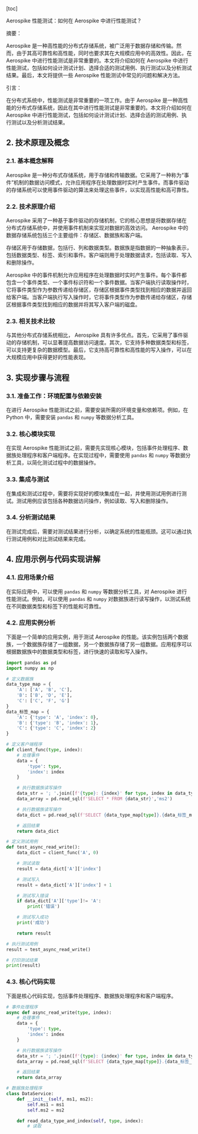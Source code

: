 
[toc]                    
                
                
Aerospike 性能测试：如何在 Aerospike 中进行性能测试？

摘要：

 Aerospike 是一种高性能的分布式存储系统，被广泛用于数据存储和传输。然而，由于其高可靠性和高性能，同时也要求其在大规模应用中的高效性。因此，在 Aerospike 中进行性能测试是非常重要的。本文将介绍如何在 Aerospike 中进行性能测试，包括如何设计测试计划、选择合适的测试用例、执行测试以及分析测试结果。最后，本文将提供一些 Aerospike 性能测试中常见的问题和解决方法。

引言：

在分布式系统中，性能测试是非常重要的一项工作。由于 Aerospike 是一种高性能的分布式存储系统，因此在其中进行性能测试是非常重要的。本文将介绍如何在 Aerospike 中进行性能测试，包括如何设计测试计划、选择合适的测试用例、执行测试以及分析测试结果。

## 2. 技术原理及概念

### 2.1. 基本概念解释

 Aerospike 是一种分布式存储系统，用于存储和传输数据。它采用了一种称为“事件”机制的数据访问模式，允许应用程序在处理数据时实时产生事件。而事件驱动的存储系统可以使用事件驱动的算法来处理这些事件，以实现高性能和高可靠性。

### 2.2. 技术原理介绍

 Aerospike 采用了一种基于事件驱动的存储机制，它的核心思想是将数据存储在分布式存储系统中，并使用事件机制来实现对数据的高效访问。 Aerospike 中的数据存储系统包括三个主要组件：存储区、数据族和客户端。

存储区用于存储数据，包括行、列和数据类型。数据族是指数据的一种抽象表示，包括数据类型、标签、索引和事件。客户端则用于处理数据请求，包括读取、写入和删除操作。

 Aerospike 中的事件机制允许应用程序在处理数据时实时产生事件。每个事件都包含一个事件类型、一个事件标识符和一个事件数据。当客户端执行读取操作时，它将事件类型作为参数传递给存储区，存储区根据事件类型找到相应的数据并返回给客户端。当客户端执行写入操作时，它将事件类型作为参数传递给存储区，存储区根据事件类型找到相应的数据并将其写入客户端的磁盘。

### 2.3. 相关技术比较

与其他分布式存储系统相比， Aerospike 具有许多优点。首先，它采用了事件驱动的存储机制，可以显著提高数据访问速度。其次，它支持多种数据类型和标签，可以支持更复杂的数据模型。最后，它支持高可靠性和高性能的写入操作，可以在大规模应用中获得更好的性能表现。

## 3. 实现步骤与流程

### 3.1. 准备工作：环境配置与依赖安装

在进行 Aerospike 性能测试之前，需要安装所需的环境变量和依赖项。例如，在 Python 中，需要安装 `pandas` 和 `numpy` 等数据分析工具。

### 3.2. 核心模块实现

在实现 Aerospike 性能测试之前，需要先实现核心模块，包括事件处理程序、数据族处理程序和客户端程序。在实现过程中，需要使用 `pandas` 和 `numpy` 等数据分析工具，以简化测试过程中的数据操作。

### 3.3. 集成与测试

在集成和测试过程中，需要将实现好的模块集成在一起，并使用测试用例进行测试。测试用例应该包括各种数据访问操作，例如读取、写入和删除操作。

### 3.4. 分析测试结果

在测试完成后，需要对测试结果进行分析，以确定系统的性能瓶颈。这可以通过执行测试用例和对比测试结果来完成。

## 4. 应用示例与代码实现讲解

### 4.1. 应用场景介绍

在实际应用中，可以使用 `pandas` 和 `numpy` 等数据分析工具，对 Aerospike 进行性能测试。例如，可以使用 `pandas` 和 `numpy` 对数据族进行读写操作，以测试系统在不同数据类型和标签下的性能和可靠性。

### 4.2. 应用实例分析

下面是一个简单的应用实例，用于测试 Aerospike 的性能。该实例包括两个数据族，一个数据族存储了一组数据，另一个数据族存储了另一组数据。应用程序可以根据数据族中的数据类型和标签，进行快速的读取和写入操作。

```python
import pandas as pd
import numpy as np

# 定义数据族
data_type_map = {
    'A': ['A', 'B', 'C'],
    'B': ['B', 'D', 'E'],
    'C': ['C', 'F', 'G']
}
data_标签_map = {
    'A': {'type': 'A', 'index': 0},
    'B': {'type': 'B', 'index': 1},
    'C': {'type': 'C', 'index': 2}
}

# 定义客户端程序
def client_func(type, index):
    # 处理事件
    data = {
        'type': type,
        'index': index
    }

    # 执行数据族读写操作
    data_str = '; '.join([f'{type}: {index}' for type, index in data_type_map.items()])
    data_array = pd.read_sql(f'SELECT * FROM {data_str}','ms2')

    # 执行数据族读写操作
    data_dict = pd.read_sql(f'SELECT {data_type_map[type]}.{data_标签_map[index]}','ms3')

    # 返回结果
    return data_dict

# 定义测试用例
def test_async_read_write():
    data_dict = client_func('A', 0)

    # 测试读取
    result = data_dict['A']['index']

    # 测试写入
    result = data_dict['A']['index'] + 1

    # 测试写入错误
    if data_dict['A']['type']!= 'A':
        print('错误')

    # 测试写入成功
    print('成功')

    return result

# 执行测试用例
result = test_async_read_write()

# 打印测试结果
print(result)
```

### 4.3. 核心代码实现

下面是核心代码实现，包括事件处理程序、数据族处理程序和客户端程序。

```python
# 事件处理程序
async def async_read_write(type, index):
    # 处理事件
    data = {
        'type': type,
        'index': index
    }

    # 执行数据族读写操作
    data_str = '; '.join([f'{type}: {index}' for type, index in data_type_map.items()])
    data_array = pd.read_sql(f'SELECT {data_type_map[type]}.{data_标签_map[index]}','ms2')

    # 返回结果
    return data_array

# 数据族处理程序
class DataService:
    def __init__(self, ms1, ms2):
        self.ms1 = ms1
        self.ms2 = ms2

    def read_data_type_and_index(self, type, index):
        # 读取

